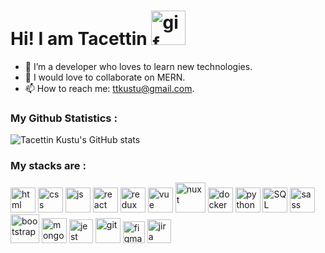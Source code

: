 # Hi! I am Tacettin <img height=55 src="https://i.pinimg.com/originals/57/5a/20/575a20918d349a354cc636a0d49b35a0.gif" alt="gif">

- 🔭 I’m a developer who loves to learn new technologies. 
- 👯 I would love to collaborate on MERN.
- 📫 How to reach me: ttkustu@gmail.com.



### My Github Statistics :
![Tacettin Kustu's GitHub stats](https://github-readme-stats.vercel.app/api?username=tacettinkustu&show_icons=true&theme=radical&hide_title=true)



### My stacks are :

<div style="display:inline">
    <img height=40 src="https://www.w3.org/html/logo/downloads/HTML5_Badge_256.png" alt="html">
    <img   height=40
      src="https://www.kindpng.com/picc/m/464-4640184_css3-png-download-css-icon-transparent-png.png" alt="css">
    <img height=40
      src="https://upload.wikimedia.org/wikipedia/commons/thumb/9/99/Unofficial_JavaScript_logo_2.svg/600px-Unofficial_JavaScript_logo_2.svg.png" alt="js">
    <img  height=40 src="https://upload.wikimedia.org/wikipedia/commons/thumb/4/47/React.svg/1200px-React.svg.png" alt="react">
    <img  height=40 src="https://seeklogo.com/images/R/redux-logo-9CA6836C12-seeklogo.com.png" alt="redux">
    <img  height=40 src="https://codability.com.au/wp-content/uploads/2018/01/VueJS_Logo.png" alt="vue">
    <img  height=48 src="https://develop365.gitlab.io/nuxtjs-1.4.0-doc/de/logos/nuxt-square.svg" alt="nuxt">
    <img  height=40 src="https://www.docker.com/sites/default/files/d8/styles/role_icon/public/2019-07/Moby-logo.png?itok=sYH_JEaJ" alt="docker">
    <img   height=40 src="https://i.pinimg.com/originals/91/94/c9/9194c978fa63798b2e882e6fda5eb953.png" alt="python" alt="python">
    <img title="SQL" alt="SQL" height=40
      src="https://seeklogo.com/images/M/mysql-logo-69B39F7D18-seeklogo.com.png" alt="my-sql">
    <img  height=40 src="https://sass-lang.com/assets/img/styleguide/color-1c4aab2b.png" alt="sass">
    <img  height=46
      src="https://brandslogo.net/wp-content/uploads/2016/06/bootstrap-logo-vector-download.jpg" alt="bootstrap">
    <img  height=40 src="https://image.pngaaa.com/425/5006425-middle.png" alt="mongodb">
    <img  height=38 src="https://seeklogo.com/images/J/jest-logo-F9901EBBF7-seeklogo.com.png" alt="jest">
    <img  height=40 src="https://git-scm.com/images/logos/downloads/Git-Icon-1788C.png" alt="git">
    <img  height=35 src="https://upload.wikimedia.org/wikipedia/commons/a/ad/Figma-1-logo.png" alt="figma">
    <img  height=38 src="https://uploads-ssl.webflow.com/5ebd54898c31000820363e17/5f281f3ca33484c228b6480e_jira-logo-C71F8C0324-seeklogo.com.png" alt="jira">
</div>
